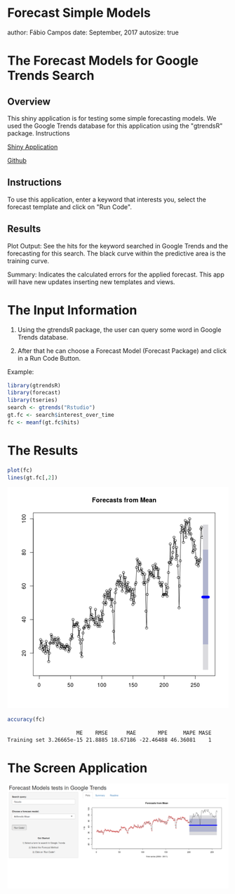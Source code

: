 Forecast Simple Models
========================================================
author: Fábio Campos
date: September, 2017
autosize: true
<style>
.small-code pre code {
  font-size: 1em;
}
</style>

The Forecast Models for Google Trends Search
========================================================

## Overview

This shiny application is for testing some simple forecasting models. We used the Google Trends database for this application using the "gtrendsR" package.
Instructions

[Shiny Application](https://fabiorcampos.shinyapps.io/forecast_methods_for_google_trends_analysis/)

[Github](https://github.com/fabiorcampos/Forecast-Methods-For-Google-Trends)

## Instructions

To use this application, enter a keyword that interests you, select the forecast template and click on "Run Code".

## Results

Plot Output: See the hits for the keyword searched in Google Trends and the forecasting for this search. The black curve within the predictive area is the training curve.

Summary: Indicates the calculated errors for the applied forecast. This app will have new updates inserting new templates and views.

The Input Information
========================================================

1) Using the gtrendsR package, the user can query some word in Google Trends database. 

2) After that he can choose a Forecast Model (Forecast Package) and click in a Run Code Button. 

Example: 

```r
library(gtrendsR)
library(forecast)
library(tseries)
search <- gtrends("Rstudio")
gt.fc <- search$interest_over_time
fc <- meanf(gt.fc$hits)
```

The Results
========================================================


```r
plot(fc)
lines(gt.fc[,2])
```

![plot of chunk unnamed-chunk-2](presentationforecast-figure/unnamed-chunk-2-1.png)


```r
accuracy(fc)
```

```
                      ME    RMSE      MAE       MPE     MAPE MASE
Training set 3.26665e-15 21.8885 18.67186 -22.46488 46.36081    1
```


The Screen Application
========================================================

![](presentationforecast-figure/print1.png)
